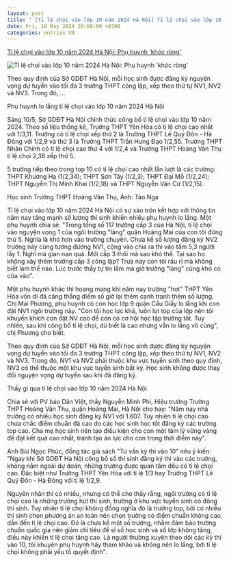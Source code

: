 ```yaml
---
layout: post
title: " [Tỉ lệ chọi vào lớp 10 năm 2024 Hà Nội] Tỉ lệ chọi vào lớp 10 năm 2024 Hà Nội: Phụ huynh 'khóc ròng'"
date: Fri, 10 May 2024 20:00:00 +0700
categories: entries VN
---
```

[Tỉ lệ chọi vào lớp 10 năm 2024 Hà Nội: Phụ huynh 'khóc ròng'](https://danviet.vn/ti-le-choi-vao-lop-10-nam-2024-ha-noi-phu-huynh-khoc-rong-20240510211316765.htm)

![Tỉ lệ chọi vào lớp 10 năm 2024 Hà Nội: Phụ huynh 'khóc ròng'](https://danviet.mediacdn.vn/zoom/600_315/296231569849192448/2024/5/10/ti-le-choi-vao-lop-10-ha-noi-nam-2024-1715349816488474783663-148-0-1488-2560-crop-1715350229893574104776.jpg)

Theo quy định của Sở GDĐT Hà Nội, mỗi học sinh được đăng ký nguyện vọng dự tuyển vào tối đa 3 trường THPT công lập, xếp theo thứ tự NV1, NV2 và NV3. Trong đó, ...

Phụ huynh lo lắng tỉ lệ chọi vào lớp 10 năm 2024 Hà Nội

Sáng 10/5, Sở GDĐT Hà Nội chính thức công bố tỉ lệ chọi vào lớp 10 năm 2024. Theo số liệu thống kê, Trường THPT Yên Hòa có tỉ lệ chọi cao nhất với 1/3,11. Trường có tỉ lệ chọi xếp thứ 2 là Trường THPT Lê Quý Đôn - Hà Đông với 1/2,9 và thứ 3 là Trường THPT Trần Hưng Đạo 1/2,55. Trường THPT Nhân Chính có tỉ lệ chọi cao thứ 4 với 1/2,4 và Trường THPT Hoàng Văn Thụ tỉ lệ chọi 2,38 xếp thứ 5.

5 trường tiếp theo trong top 10 có tỉ lệ chọi cao nhất lần lượt là các trường: THPT Khương Hạ (1/2,34); THPT Sơn Tây (1/2,3); THPT Đại Mỗ (1/2,24); THPT Nguyễn Thị Minh Khai (1/2,18) và THPT Nguyễn Văn Cừ (1/2,15).

Học sinh Trường THPT Hoàng Văn Thụ, Ảnh: Tào Nga

Tỉ lệ chọi vào lớp 10 năm 2024 Hà Nội có sự xáo trộn kết hợp với thông tin năm nay tăng mạnh số lượng thí sinh khiến nhiều phụ huynh lo lắng. Một phụ huynh chia sẻ: "Trong tổng số 117 trường cấp 3 của Hà Nội, tỉ lệ chọi vào nguyện vọng 1 của ngôi trường "làng" quận Hoàng Mai của con tôi đứng thứ 5. Nghĩa là khó hơn vào trường chuyên. Chưa kể số lượng đăng ký NV2 trường này cũng tương đương NV1, cộng vào chia ra thì vào tầm 5,3 người lấy 1. Nghĩ mà gian nan quá. Mới cấp 3 thôi mà sao khó thế. Tại sao họ không xây thêm trường cấp 3 công lập? Trưa nay con tôi rầu rĩ mà không biết làm thế nào. Lúc trước thấy tự tin lắm mà giờ trường "làng" cũng khó có cửa vào".

Một phụ huynh khác thì hoang mang khi năm nay trường "hot" THPT Yên Hòa vốn dĩ đã căng thẳng điểm số giờ lại thêm cạnh tranh thêm số lượng. Chị Mai Phương, phụ huynh có con học lớp 9 quận Cầu Giấy lo lắng khi con đặt NV1 ngôi trường này. "Con tôi học lực khá, luôn lọt top của lớp nên tôi khuyến khích con đặt NV cao để con có cơ hội học tập trường tốt. Tuy nhiên, sau khi công bố tỉ lệ chọi, dù biết là cao nhưng vẫn lo lắng vô cùng", chị Phương cho biết.

Theo quy định của Sở GDĐT Hà Nội, mỗi học sinh được đăng ký nguyện vọng dự tuyển vào tối đa 3 trường THPT công lập, xếp theo thứ tự NV1, NV2 và NV3. Trong đó, NV1 và NV2 phải thuộc khu vực tuyển sinh theo quy định, NV3 có thể thuộc một khu vực tuyển sinh bất kỳ. Học sinh không được thay đổi nguyện vọng dự tuyển sau khi đã đăng ký.

Thấy gì qua tỉ lệ chọi vào lớp 10 năm 2024 Hà Nội

Chia sẻ với PV báo Dân Việt, thầy Nguyễn Minh Phi, Hiệu trưởng Trường THPT Hoàng Văn Thụ, quận Hoàng Mai, Hà Nội cho hay: "Năm nay nhà trường có nhiều học sinh đăng ký NV1 với 1.607. Tuy nhiên tỉ lệ chọi cao chưa chắc điểm chuẩn đã cao do các học sinh học tốt đăng ký các trường top cao. Cha mẹ học sinh nên tạo điều kiện cho con một tâm lý vững vàng để đạt kết quả cao nhất, tránh tạo áo lực cho con trong thời điểm này".

Anh Bùi Ngọc Phúc, đồng tác giả sách "Tư vấn kỳ thi vào 10" nêu ý kiến: "Ngay khi Sở GDĐT Hà Nội công bố số thí sinh đăng ký thi vào các trường, không nằm ngoài dự đoán, những trường được quan tâm đều có tỉ lệ chọi cao. Đặc biệt như Trường THPT Yên Hòa với tỉ lệ 1/3 hay Trường THPT Lê Quý Đôn - Hà Đông với tỉ lệ 1/2,9.

Nguyên nhân thì có nhiều, nhưng có thể cho thấy rằng, ngôi trường có tỉ lệ chọi cao là những trường hút thí sinh, trường ở khu vực tuyển sinh có đông thí sinh. Tuy nhiên tỉ lệ chọi không đồng nghĩa đó là trường top, bởi có nhiều thí sinh chọn phương án an toàn nên chọn trường có điểm chuẩn không cao, dẫn đến tỉ lệ chọi cao. Đó là chưa kể một số trường, nhằm đảm bảo trường chuẩn quốc gia nên giảm chỉ tiêu để sĩ số học sinh và số lớp không tăng, điều này khiến tỉ lệ chọi tăng cao. Là người thường xuyên theo dõi các kỳ thi vào 10, tôi khuyên phụ huynh hãy tham khảo và không nên lo lắng, bởi tỉ lệ chọi không phải yếu tố quyết định".


